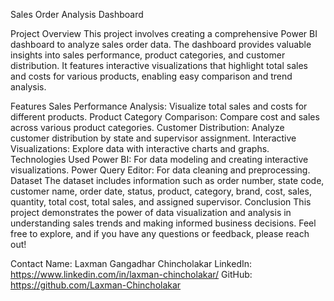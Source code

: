 Sales Order Analysis Dashboard

Project Overview
This project involves creating a comprehensive Power BI dashboard to analyze sales order data. The dashboard provides valuable insights into sales performance, product categories, and customer distribution. It features interactive visualizations that highlight total sales and costs for various products, enabling easy comparison and trend analysis.

Features
Sales Performance Analysis: Visualize total sales and costs for different products.
Product Category Comparison: Compare cost and sales across various product categories.
Customer Distribution: Analyze customer distribution by state and supervisor assignment.
Interactive Visualizations: Explore data with interactive charts and graphs.
Technologies Used
Power BI: For data modeling and creating interactive visualizations.
Power Query Editor: For data cleaning and preprocessing.
Dataset
The dataset includes information such as order number, state code, customer name, order date, status, product, category, brand, cost, sales, quantity, total cost, total sales, and assigned supervisor.
Conclusion
This project demonstrates the power of data visualization and analysis in understanding sales trends and making informed business decisions. Feel free to explore, and if you have any questions or feedback, please reach out!

Contact
Name: Laxman Gangadhar Chincholakar
LinkedIn: https://www.linkedin.com/in/laxman-chincholakar/
GitHub: https://github.com/Laxman-Chincholakar
